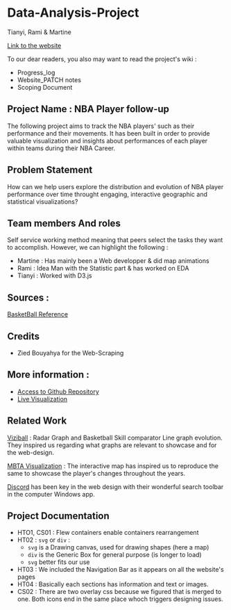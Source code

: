 # Data-Analysis-Project
Tianyi, Rami & Martine

[Link to the website](https://kanadageese.github.io/Data-Visualization-Project/)

To our dear readers, you also may want to read the project's wiki :
- Progress_log
- Website_PATCH notes
- Scoping Document

## Project Name : NBA Player follow-up
The following project aims to track the NBA players' such as their performance and their movements. It has been built in order to provide valuable visualization and insights about performances of each player within teams during their NBA Career.
## Problem Statement

How can we help users explore the distribution and evolution of NBA player performance over time throught engaging, interactive geographic and statistical visualizations?

## Team members And roles
Self service working method meaning that peers select the tasks they want to accomplish. However, we can highlight the following : 
- Martine : Has mainly been a Web developper & did map animations
- Rami : Idea Man with the Statistic part & has worked on EDA
- Tianyi : Worked with D3.js
## Sources : 
[BasketBall Reference](https://www.basketball-reference.com/)

## Credits
- Zied Bouyahya for the Web-Scraping

## More information : 
- [Access to Github Repository](https://github.com/KanadaGeese/Data-Visualization-Project)
- [Live Visualization]()

## Related Work
[Viziball](https://viziball.app/nba/en) : Radar Graph and Basketball Skill comparator Line graph evolution. They inspired us regarding what graphs are relevant to showcase and for the web-design.

[MBTA Visualization](http://mbtaviz.github.io/) : The interactive map has inspired us to reproduce the same to showcase the player's changes throughout the years.

[Discord](https://discord.com/) has been key in the web design with their wonderful search toolbar in the computer Windows app.

## Project Documentation

- HTO1, CS01 : Flew containers enable containers rearrangement
- HT02 : ```svg``` or ```div``` : 
    - ```svg``` is a Drawing canvas, used for drawing shapes (here a map)
    - ```div``` is the Generic Box for general purpose (is longer to load)
    - ```svg``` better fits our use
- HT03 : We included the Navigation Bar as it appears on all the website's pages
- HT04 : Basically each sections has information and text or images.
- CS02 : There are two overlay css because we figured that is merged to one. Both icons end in the same place whoch triggers designing issues.

